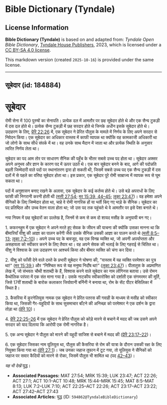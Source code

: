 # Bible Dictionary (Tyndale)

## License Information

**Bible Dictionary (Tyndale)** is based on and adapted from: _Tyndale Open Bible Dictionary_, [Tyndale House Publishers](https://tyndaleopenresources.com/), 2023, which is licensed under a [CC BY-SA 4.0 license](https://creativecommons.org/licenses/by-sa/4.0/legalcode.en).

This markdown version (created `2025-10-16`) is provided under the same license.



--------------------------------

## सूबेदार (id: 184884)

सूबेदार
=======

रोमी सेना में 100 पुरुषों का सेनापति। प्रत्येक दल में आमतौर पर छह सूबेदार होते थे और एक सैन्य टुकड़ी में दस दल होते थे। प्रत्येक सैन्य टुकड़ी में छह सरदार होते थे जिनके अधीन इसके सूबेदार होते थे। उदाहरण के लिए, [प्रेरि 22:26](https://ref.ly/Acts22:26) में, एक सूबेदार ने प्रेरित पौलुस के मामले में निर्णय के लिए अपने सरदार से निवेदन किया। एक सूबेदार का अधिकार वास्तव में काफी व्यापक था क्योंकि वह कामकाजी अधिकारी था जो लोगो के साथ सीधे संपर्क में था। वह उनके साथ मैदान में जाता था और प्रत्येक स्थिति के अनुसार त्वरित निर्णय लेता था।

सूबेदार का पद आम तोर पर साधारण सैनिक की पहुँच के भीतर सबसे उच्च पद होता था। सूबेदार अक्सर अपने अनुभव और ज्ञान के कारण पद में ऊपर उठते थे। एक बार सूबेदार बनने के बाद, आगे की पदोन्नति बढ़ती जिम्मेदारी वाले पदों पर स्थानांतरण द्वारा हो सकती थी, जिसमें सबसे उच्च पद एक सैन्य टुकड़ी में दस दलों में से पहले का वरिष्ठ सूबेदार होता था। इस प्रकार, एक सूबेदार पूरे रोमी साम्राज्य में व्यापक रूप से घूम सकता था।

पदों में अनुशासन बनाए रखने के अलावा, एक सूबेदार के कई कर्तव्य होते थे। उसे बड़े अपराधों के लिए फांसी की निगरानी करनी होती थी ([मत्ती 27:54](https://ref.ly/Matt27:54); [मर 15:39, 44–45](https://ref.ly/Mark15:39); [लूका 23:47](https://ref.ly/Luke23:47))। वह हमेशा अपने सैनिकों के लिए जिम्मेदार होता था, चाहे वे रोमी नागरिक हों या भर्ती किए गए भाड़े के सैनिक। सूबेदार का पद प्रतिष्ठित और उच्च वेतन वाला होता था; जो उस पद तक पहुंचते थे वे आमतौर पर इसे पेशा बनाते थे।

नया नियम में छह सूबेदारों का उल्लेख है, जिनमें से कम से कम दो शायद मसीह के अनुयायी बन गए।

1\. कफरनहूम में एक सूबेदार ने अपने मरते हुए सेवक के जीवन की याचना की क्योंकि उसका मानना ​​था कि बीमारियाँ यीशु की आज्ञा का पालन करेंगी जैसे उसके सैनिक उसकी आज्ञा का पालन करते थे ([मत्ती 8:5–13](https://ref.ly/Matt8:5-Matt8:13); [लूका 7:2–10](https://ref.ly/Luke7:2-Luke7:10))। अपने उच्च पद के बावजूद, वह एक विनम्र व्यक्ति था, जो अपनी अपर्याप्तता और असहायता को स्वीकार करने के लिए तैयार था। वह अपने सेवक की भलाई के लिए गहराई से चिंतित था। यीशु ने विश्वास के उस उदाहरण पर आश्चर्य किया और बीमार व्यक्ति को चंगा कर दिया।

2\. यीशु को फाँसी देने वाले दस्ते के प्रभारी सूबेदार ने घोषणा की, "वास्तव में यह व्यक्ति परमेश्वर का पुत्र था!" ([मर 15:39](https://ref.ly/Mark15:39),) और “निश्चित रूप से यह मनुष्य निर्दोष था!” ([लूका 23:47](https://ref.ly/Luke23:47))। पीलातुस के अप्रमाणित लेख में, जो संभवतः चौथी शताब्दी के हैं, विश्वास करने वाले सूबेदार का नाम लोंगिनस बताया। उसे रोमन कैथोलिक परंपरा में एक संत माना गया है। उसके नाटकीय स्वीकारोक्ति को दर्शाती एक संगमरमर की मूर्ति, जिसे 17वीं शताब्दी के बारोक कलाकार जियोवानी बर्निनी ने बनाया था, रोम के सेंट पीटर बेसिलिका में स्थित है।

3\. कैसरिया में कुरनेलियुस नामक एक सूबेदार ने प्रेरित पतरस की गवाही के माध्यम से मसीह को स्वीकार किया था, जिसकी गैर\-यहूदियों के साथ सुसमाचार बाँटने की अनिच्छा को परमेश्वर ने एक दर्शन के द्वारा तोड़ा था ([प्रेरि 10](https://ref.ly/Acts10:1-Acts10:48))।

4\. [प्रेरि 22:25–26](https://ref.ly/Acts22:25-Acts22:26) में एक सूबेदार ने प्रेरित पौलुस को कोड़े मारने से बचाने में मदद की जब उसने अपने सरदार को याद दिलाया कि आरोपी एक रोमी नागरिक है।

5\. एक अन्य सूबेदार ने पौलुस को मारने की यहूदी साजिश से बचाने में मदद की ([प्रेरि 23:17–22](https://ref.ly/Acts23:17-Acts23:22))।

6\. एक सूबेदार जिसका नाम यूलियुस था, पौलुस की कैसरिया से रोम की यात्रा के दौरान उसकी रक्षा के लिए नियुक्त किया गया था ([प्रेरि 27:1](https://ref.ly/Acts27:1))। जब उनका जहाज तूफान में टूट गया, तो यूलियुस ने सैनिकों को जहाज पर सवार कैदियों को मारने से रोका, जिसमें पौलुस भी शामिल था (पद [42–43](https://ref.ly/Acts27:42-Acts27:43))।

*यह भी देखें* युद्ध।

* **Associated Passages:** MAT 27:54; MRK 15:39; LUK 23:47; ACT 22:26; ACT 27:1; ACT 10:1–ACT 10:48; MRK 15:44–MRK 15:45; MAT 8:5–MAT 8:13; LUK 7:2–LUK 7:10; ACT 22:25–ACT 22:26; ACT 23:17–ACT 23:22; ACT 27:42–ACT 27:43
* **Associated Articles:** युद्ध (ID: `594862@TyndaleBibleDictionary`)

